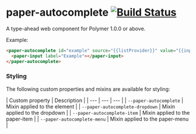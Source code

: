 # paper-autocomplete [![Build Status](https://travis-ci.org/tinkerD/paper-autocomplete.svg?branch=master)](https://travis-ci.org/tinkerD/paper-autocomplete)
A type-ahead web component for Polymer 1.0.0 or above.

Example:

```html
<paper-autocomplete id="example" source="{{listProvider}}" value="{{inputValue}}">
  <paper-input label="Example"></paper-input>
</paper-autocomplete>
```

### Styling

The following custom properties and mixins are available for styling:

| Custom property | Description |
| --- | --- | --- |
| `--paper-autocomplete` | Mixin applied to the element |
| `--paper-autocomplete-dropdown` | Mixin applied to the dropdown |
| `--paper-autocomplete-item` | Mixin applied to the paper-item |
| `--paper-autocomplete-menu` | Mixin applied to the paper-menu |
